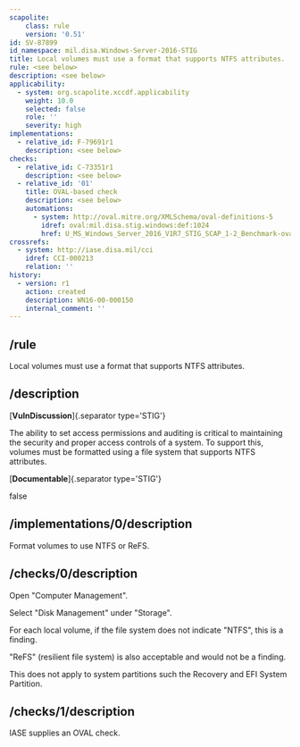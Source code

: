 ```yaml
---
scapolite:
    class: rule
    version: '0.51'
id: SV-87899
id_namespace: mil.disa.Windows-Server-2016-STIG
title: Local volumes must use a format that supports NTFS attributes.
rule: <see below>
description: <see below>
applicability:
  - system: org.scapolite.xccdf.applicability
    weight: 10.0
    selected: false
    role: ''
    severity: high
implementations:
  - relative_id: F-79691r1
    description: <see below>
checks:
  - relative_id: C-73351r1
    description: <see below>
  - relative_id: '01'
    title: OVAL-based check
    description: <see below>
    automations:
      - system: http://oval.mitre.org/XMLSchema/oval-definitions-5
        idref: oval:mil.disa.stig.windows:def:1024
        href: U_MS_Windows_Server_2016_V1R7_STIG_SCAP_1-2_Benchmark-oval.xml
crossrefs:
  - system: http://iase.disa.mil/cci
    idref: CCI-000213
    relation: ''
history:
  - version: r1
    action: created
    description: WN16-00-000150
    internal_comment: ''
---
```



## /rule

Local volumes must use a format that supports NTFS attributes.

## /description

[**VulnDiscussion**]{.separator type='STIG'}

The ability to set access permissions and auditing is critical to maintaining the security and proper access controls of a system. To support this, volumes must be formatted using a file system that supports NTFS attributes.

[**Documentable**]{.separator type='STIG'}

false

## /implementations/0/description

Format volumes to use NTFS or ReFS.

## /checks/0/description

Open "Computer Management".

Select "Disk Management" under "Storage".

For each local volume, if the file system does not indicate "NTFS", this is a finding.

"ReFS" (resilient file system) is also acceptable and would not be a finding.

This does not apply to system partitions such the Recovery and EFI System Partition.

## /checks/1/description

IASE supplies an OVAL check.
